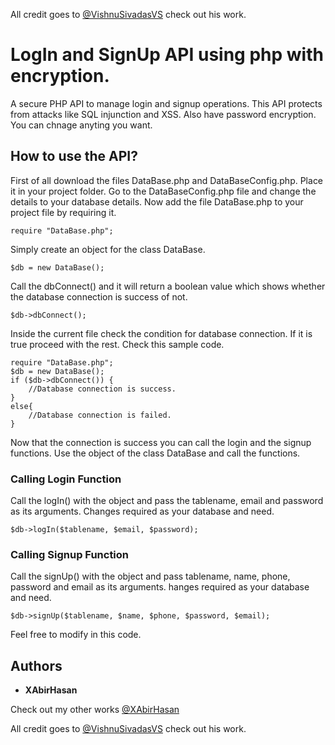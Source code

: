 All credit goes to [@VishnuSivadasVS](https://github.com/VishnuSivadasVS)  check out his work.

# LogIn and SignUp API using php with encryption.
A secure PHP API to manage login and signup operations. This API protects from attacks like SQL injunction and XSS. Also have password encryption. You can chnage anyting you want.

## How to use the API?
First of all download the files DataBase.php and DataBaseConfig.php. Place it in your project folder. Go to the DataBaseConfig.php file and change the details to your database details. Now add the file DataBase.php to your project file by requiring it.
```
require "DataBase.php";
```
Simply create an object for the class DataBase.
```
$db = new DataBase();
```
Call the dbConnect() and it will return a boolean value which shows whether the database connection is success of not. 
```
$db->dbConnect();
```
Inside the current file check the condition for database connection. If it is true proceed with the rest. Check this sample code.
```
require "DataBase.php";
$db = new DataBase();
if ($db->dbConnect()) {
    //Database connection is success.
}
else{
    //Database connection is failed.
}
```
Now that the connection is success you can call the login and the signup functions. Use the object of the class DataBase and call the functions.

### Calling Login Function
Call the logIn() with the object and pass the tablename, email and password as its arguments. Changes required as your database and need.
```
$db->logIn($tablename, $email, $password);
```

### Calling Signup Function
Call the signUp() with the object and pass tablename, name, phone, password and email as its arguments. hanges required as your database and need.
```
$db->signUp($tablename, $name, $phone, $password, $email);
```

Feel free to modify in this code.

## Authors

* **XAbirHasan**

Check out my other works [@XAbirHasan](https://github.com/XAbirHasan)

All credit goes to [@VishnuSivadasVS](https://github.com/VishnuSivadasVS)  check out his work.
